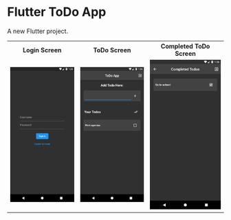# Flutter ToDo App

A new Flutter project.


<table>
  <tr>
    <th>Login Screen</th>
     <th>ToDo Screen</th>
    <th>Completed ToDo Screen</th>
  </tr>
  <tr>
    <td><img src="https://github.com/MSahirullah/Flutter-ToDo-App/blob/main/img/Screenshot_1648195431.png" width=300 ></td>
    <td><img src="https://github.com/MSahirullah/Flutter-ToDo-App/blob/main/img/Screenshot_1648195578.png" width=300></td>
    <td><img src="https://github.com/MSahirullah/Flutter-ToDo-App/blob/main/img/Screenshot_1648195581.png" width=300></td>
  </tr>
 </table>
